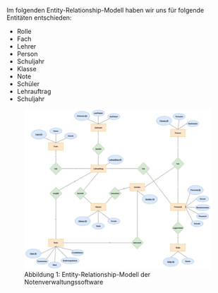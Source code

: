 Im folgenden Entity-Relationship-Modell haben wir uns für folgende Entitäten entschieden:

* Rolle
* Fach
* Lehrer
* Person
* Schuljahr
* Klasse
* Note
* Schüler
* Lehrauftrag
* Schuljahr

<figure>
  <img src="https://raw.githubusercontent.com/notenverwaltung/Notenverwaltungssoftware/master/Bilder/Entity-Relationship-Modell.png">
  <figcaption>Abbildung 1: Entity-Relationship-Modell der Notenverwaltungssoftware</figcaption>
</figure>
